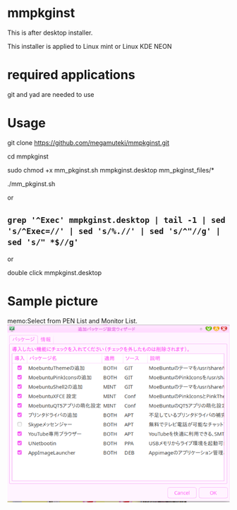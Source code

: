 # mmpkginst
This is after desktop installer.

This installer is applied to Linux mint or Linux KDE NEON

# required applications
git and yad are needed to use

# Usage
git clone https://github.com/megamuteki/mmpkginst.git

cd mmpkginst

sudo chmod +x mm_pkginst.sh mmpkginst.desktop mm_pkginst_files/*

./mm_pkginst.sh

or

## `grep '^Exec' mmpkginst.desktop | tail -1 | sed 's/^Exec=//' | sed 's/%.//' | sed 's/^"//g' | sed 's/" *$//g'`

or

double click mmpkginst.desktop


# Sample picture

memo:Select from PEN List and Monitor List. 
![Penmap](https://github.com/megamuteki/images/blob/master/mmpkginst/mmpkginst01.png)

